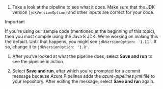 1. Take a look at the pipeline to see what it does. Make sure that the JDK version (`jdkVersionOption`) and other inputs are correct for your code.

  >[!Important]
  > 
  > If you're using our sample code (mentioned at the beginning of this topic), then you must compile using the Java 8 JDK. We're working on making this the default. Until that happens, you might see `jdkVersionOption: '1.11'`. If so, change it to `jdkVersionOption: '1.8'`.

1. After you've looked at what the pipeline does, select **Save and run** to see the pipeline in action.

1. Select **Save and run**, after which you're prompted for a commit message because Azure Pipelines adds the *azure-pipelines.yml* file to your repository. After editing the message, select **Save and run** again.